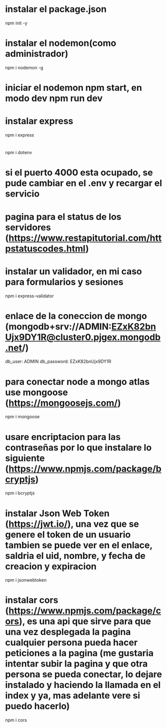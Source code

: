 # instalar el package.json
npm init -y
# instalar el nodemon(como administrador)
npm i nodemon -g
# iniciar el nodemon npm start, en modo dev npm run dev
# instalar express
npm i express
# 
npm i dotenv
#  si el puerto 4000 esta ocupado, se pude cambiar en el .env y recargar el servicio
# pagina para el status de los servidores (https://www.restapitutorial.com/httpstatuscodes.html)
# instalar un validador, en mi caso para formularios y sesiones
npm i express-validator
# enlace de la coneccion de mongo (mongodb+srv://ADMIN:EZxK82bnUjx9DY1R@cluster0.pjgex.mongodb.net/) 
db_user: ADMIN
db_password: EZxK82bnUjx9DY1R
# para conectar node a mongo atlas use mongoose (https://mongoosejs.com/)
npm i mongoose
# usare encriptacion para las contraseñas por lo que instalare lo siguiente (https://www.npmjs.com/package/bcryptjs)
npm i bcryptjs
# instalar Json Web Token (https://jwt.io/), una vez que se genere el token de un usuario tambien se puede ver en el enlace, saldria el uid, nombre, y fecha de creacion y expiracion
npm i jsonwebtoken
# instalar cors (https://www.npmjs.com/package/cors), es una api que sirve para que una vez desplegada la pagina cualquier persona pueda hacer peticiones a la pagina (me gustaria intentar subir la pagina y que otra persona se pueda conectar, lo dejare instalado y haciendo la llamada en el index y ya, mas adelante vere si puedo hacerlo)
npm i cors